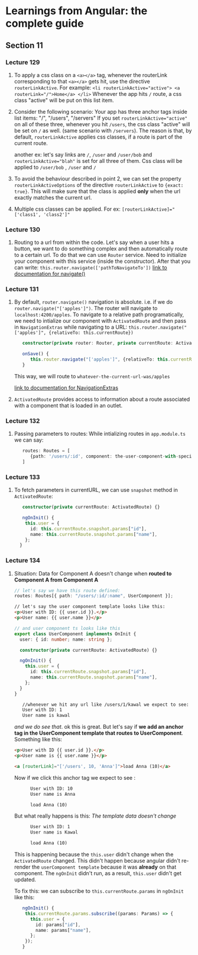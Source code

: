 # Learnings from Angular: the complete guide

## Section 11

### Lecture 129

1. To apply a css class on a `<a></a>` tag, whenever the routerLink corresponding to that `<a></a>` gets hit, use the directive `routerLinkActive`. For example:
   `<li routerLinkActive="active"> <a routerLink="/">Home</a> </li>`
   Whenever the app hits `/` route, a css class "active" will be put on this list item.

2. Consider the following scenario: Your app has three anchor tags inside list items:
   "/", "/users", "/servers"
   If you set `routerLinkActive="active"` on all of these three, whenever you hit `/users`, the css class "active" will be set on `/` as well. (same scenario with `/servers`). The reason is that, by default, `routerLinkActive` applies css classes, if a route is part of the current route.

   another ex: let's say links are `/`, `/user` and `/user/bob` and `routerLinkActive="blah"` is set for all three of them. Css class will be applied to `/user/bob` , `/user` and `/`

3. To avoid the behaviour described in point 2, we can set the property `routerLinkActiveOptions` of the directive `routerLinkActive` to `{exact: true}`. This will make sure that the class is applied **only** when the url exactly matches the current url.

4. Multiple css classes can be applied. For ex: `[routerLinkActive]="['class1', 'class2']"`

### Lecture 130

1. Routing to a url from within the code. Let's say when a user hits a button, we want to do something complex and then automatically route to a certain url. To do that we can use `Router` service. Need to initialize your component with this service (inside the constructor). After that you can write: `this.router.navigate(['pathToNavigateTo'])`
   [link to documentation for navigate()](https://angular.io/api/router/Router#navigate)

### Lecture 131

1. By default, `router.navigate()` navigation is absolute. i.e. if we do `router.navigate("['apples']")`. The router will navigate to `localhost:4200/apples`. To navigate to a relative path programatically, we need to intialize our component with `ActivatedRoute` and then pass in `NavigationExtras` while navigating to a URL: `this.router.navigate("['apples']", {relativeTo: this.currentRoute})`

   ```ts
      constructor(private router: Router, private currentRoute: ActivatedRoute) {}

      onSave() {
         this.router.navigate("['apples']", {relativeTo: this.currentRoute})
      }
   ```

   This way, we will route to `whatever-the-current-url-was/apples`

   [link to documentation for NavigationExtras](https://angular.io/api/router/NavigationExtras#navigationextras)

2. `ActivatedRoute` provides access to information about a route associated with a component that is loaded in an outlet.

### Lecture 132

1. Passing parameters to routes: While intializing routes in `app.module.ts` we can say:

   ```ts
      routes: Routes = [
         {path: '/users/:id', component: the-user-component-with-specific-id}
      ]
   ```

### Lecture 133

1. To fetch parameters in currentURL, we can use `snapshot` method in `ActivatedRoute`:

   ```ts
      constructor(private currentRoute: ActivatedRoute) {}

      ngOnInit() {
       this.user = {
         id: this.currentRoute.snapshot.params["id"],
         name: this.currentRoute.snapshot.params["name"],
       };
     }
   ```

### Lecture 134

1. Situation: Data for Component A doesn't change when **routed to Component A **from** Component A**

   ```ts
   // let's say we have this route defined:
   routes: Routes[{ path: "/users/:id/:name", UserComponent }];
   ```

   ```html
   // let's say the user component template looks like this:
   <p>User with ID: {{ user.id }}.</p>
   <p>User name: {{ user.name }}</p>
   ```

   ```ts
   // and user component ts looks like this
   export class UserComponent implements OnInit {
     user: { id: number; name: string };

     constructor(private currentRoute: ActivatedRoute) {}

     ngOnInit() {
       this.user = {
         id: this.currentRoute.snapshot.params["id"],
         name: this.currentRoute.snapshot.params["name"],
       };
     }
   }
   ```

   ```txt
      //whenever we hit any url like /users/1/kawal we expect to see:
      User with ID: 1
      User name is kawal
   ```

   _and we do see that_. ok this is great. But let's say if **we add an anchor tag in the UserComponent template that routes to UserComponent**. Something like this:

   ```html
   <p>User with ID {{ user.id }}.</p>
   <p>User name is {{ user.name }}</p>

   <a [routerLink]="['/users', 10, 'Anna']">load Anna (10)</a>
   ```

   Now if we click this anchor tag we expect to see :

   ```txt
         User with ID: 10
         User name is Anna

         load Anna (10)
   ```

   But what really happens is this: _The template data doesn't change_

   ```txt
         User with ID: 1
         User name is Kawal

         load Anna (10)
   ```

   This is happening because the `this.user` didn't change when the `ActivatedRoute` changed. This didn't happen because angular didn't re-render the `userComponent template` because it was **already** on that component. The `ngOnInit` didn't run, as a result, `this.user` didn't get updated.

   To fix this: we can subscribe to `this.currentRoute.params` in `ngOnInit` like this:

   ```ts
      ngOnInit() {
       this.currentRoute.params.subscribe((params: Params) => {
         this.user = {
           id: params["id"],
           name: params["name"],
         };
       });
      }
   ```
